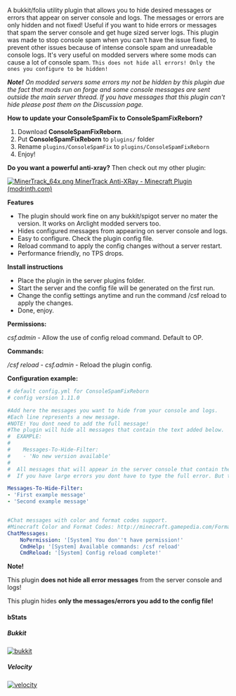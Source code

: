 
A bukkit/folia utility plugin that allows you to hide desired messages or errors that appear on server console and logs. The messages or errors are only hidden and not fixed! Useful if you want to hide errors or messages that spam the server console and get huge sized server logs. This plugin was made to stop console spam when you can't have the issue fixed, to prevent other issues because of intense console spam and unreadable console logs. It's very useful on modded servers where some mods can cause a lot of console spam. `This does not hide all errors! Only the ones you configure to be hidden!`

***Note!** On modded servers some errors my not be hidden by this plugin due the fact that mods run on forge and some console messages are sent outside the main server thread. If you have messages that this plugin can't hide please post them on the Discussion page.*



**How to update your ConsoleSpamFix to ConsoleSpamFixReborn?**

1. Download **ConsoleSpamFixReborn**.
1. Put **ConsoleSpamFixReborn** to `plugins/` folder
1. Rename `plugins/ConsoleSpamFix` to `plugins/ConsoleSpamFixReborn`
2. Enjoy!



**Do you want a powerful anti-xray?** Then check out my other plugin:

[![MinerTrack_64x.png](https://at87668.github.io/MinerTrack/Images/MinerTrack_64x.png) MinerTrack Anti-XRay - Minecraft Plugin (modrinth.com)](https://modrinth.com/plugin/minertrack)



**Features**

- The plugin should work fine on any bukkit/spigot server no mater the version. It works on Arclight modded servers too.
- Hides configured messages from appearing on server console and logs.
- Easy to configure. Check the plugin config file.
- Reload command to apply the config changes without a server restart.
- Performance friendly, no TPS drops.


**Install instructions**

- Place the plugin in the server plugins folder.
- Start the server and the config file will be generated on the first run.
- Change the config settings anytime and run the command /csf reload to apply the changes.
- Done, enjoy.



**Permissions:**

*csf.admin* - Allow the use of config reload command. Default to OP.

**Commands:**

*/csf reload* - *csf.admin* - Reload the plugin config.

**Configuration example:**

```yaml
# default config.yml for ConsoleSpamFixReborn
# config version 1.11.0

#Add here the messages you want to hide from your console and logs.
#Each line represents a new message.
#NOTE! You dont need to add the full message!
#The plugin will hide all messages that contain the text added below.
#  EXAMPLE:
#
#    Messages-To-Hide-Filter:
#    - 'No new version available'
#
#  All messages that will appear in the server console that contain these words 'WARNING: unlocalizedName' will be hidden and they will not appear on logs or console.
#  If you have large errors you dont have to type the full error. But the more words you add the more accurate will be and will not hide other messages that may contain the words added in the filter.

Messages-To-Hide-Filter:
- 'First example message'
- 'Second example message'


#Chat messages with color and format codes support.
#Minecraft Color and Format Codes: http://minecraft.gamepedia.com/Formatting_codes    
ChatMessages:
    NoPermission: '[System] You don''t have permission!'
    CmdHelp: '[System] Available commands: /csf reload'
    CmdReload: '[System] Config reload complete!'
```

**Note!**

This plugin **does not hide all error messages** from the server console and logs! 

This plugin hides **only the messages/errors you add to the config file!**

#### bStats

##### Bukkit
[![bukkit](https://bstats.org/signatures/bukkit/ConsoleSpamFixReborn.svg)](https://bstats.org/plugin/bukkit/ConsoleSpamFixReborn/24348)

##### Velocity
[![velocity](https://bstats.org/signatures/velocity/ConsoleSpamFixReborn.svg)](https://bstats.org/plugin/velocity/ConsoleSpamFixReborn/25291)